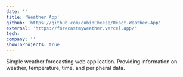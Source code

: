 ```yaml
---
date: ''
title: 'Weather App'
github: 'https://github.com/cubinCheese/React-Weather-App'
external: 'https://forecastmyweather.vercel.app/'
tech:
company: ''
showInProjects: true
---
```


Simple weather forecasting web application. Providing information on weather, temperature, time, and peripheral data.
